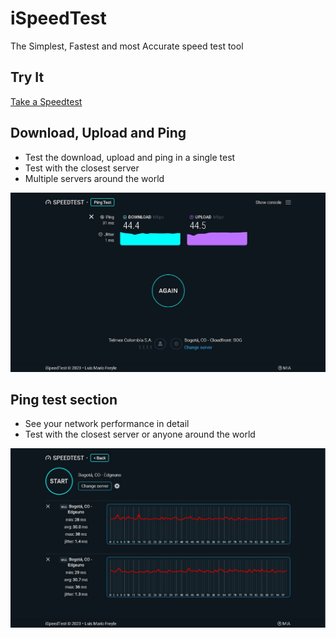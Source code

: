 # iSpeedTest
The Simplest, Fastest and most Accurate speed test tool

## Try It
[Take a Speedtest](https://ispeedtest.xyz/)

## Download, Upload and Ping
* Test the download, upload and ping in a single test
* Test with the closest server
* Multiple servers around the world

![Screenshot](https://raw.githubusercontent.com/mariofreyle/speedtest/master/screenshots/main-1.jpg)

## Ping test section
* See your network performance in detail
* Test with the closest server or anyone around the world

![Screenshot](https://raw.githubusercontent.com/mariofreyle/speedtest/master/screenshots/ping-1.jpg)
